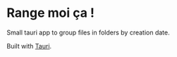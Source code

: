 # Range moi ça !

Small tauri app to group files in folders by creation date.

Built with [Tauri](https://tauri.app/).
